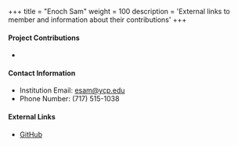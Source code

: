 +++
title = "Enoch Sam"
weight = 100
description = 'External links to member and information about their contributions'
+++

#### Project Contributions
- 

#### Contact Information
- Institution Email: esam@ycp.edu
- Phone Number: (717) 515-1038

#### External Links
- [GitHub](https://github.com/EnochSam)